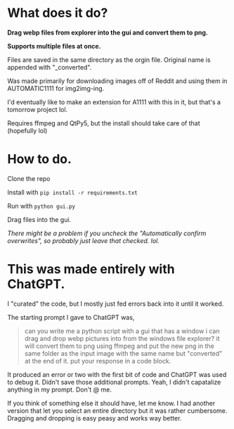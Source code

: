 # What does it do?
__Drag webp files from explorer into the gui and convert them to png.__

__Supports multiple files at once.__

Files are saved in the same directory as the orgin file. Original name is appended with "_converted".

Was made primarily for downloading images off of Reddit and using them in AUTOMATIC1111 for img2img-ing.

I'd eventually like to make an extension for A1111 with this in it, but that's a tomorrow project lol.

Requires ffmpeg and QtPy5, but the install should take care of that (hopefully lol)


# How to do.
Clone the repo

Install with ```pip install -r requirements.txt```

Run with ```python gui.py```

Drag files into the gui.


_There might be a problem if you uncheck the "Automatically confirm overwrites", so probably just leave that checked. lol._


# This was made entirely with ChatGPT.
I "curated" the code, but I mostly just fed errors back into it until it worked.

The starting prompt I gave to ChatGPT was,
>can you write me a python script with a gui that has a window i can drag and drop webp pictures into from the windows file explorer? it will convert them to png using ffmpeg and put the new png in the same folder as the input image with the same name but "converted" at the end of it.
put your response in a code block.

It produced an error or two with the first bit of code and ChatGPT was used to debug it. Didn't save those additional prompts.
Yeah, I didn't capatalize anything in my prompt. Don't @ me.

If you think of something else it should have, let me know.
I had another version that let you select an entire directory but it was rather cumbersome. Dragging and dropping is easy peasy and works way better.
